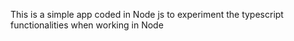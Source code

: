 This is a simple app coded in Node js to experiment the typescript functionalities when working in Node

